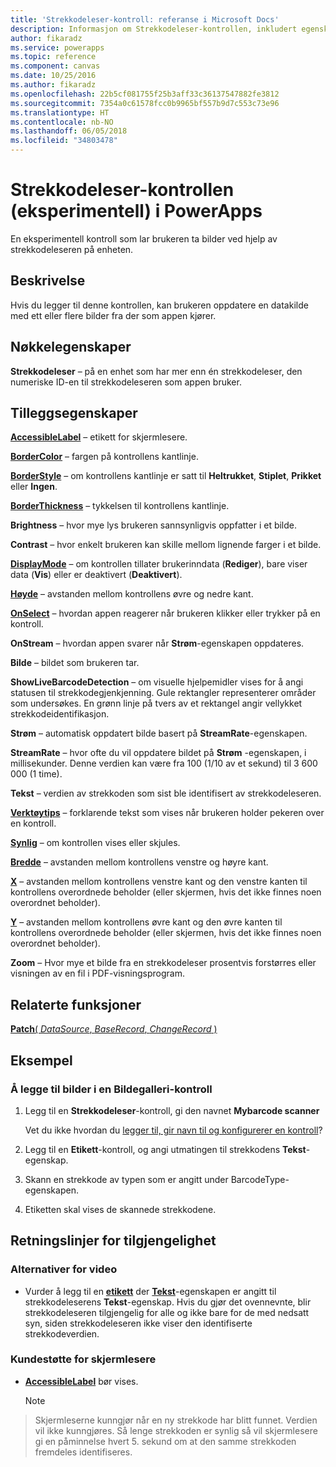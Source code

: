 ```yaml
---
title: 'Strekkodeleser-kontroll: referanse i Microsoft Docs'
description: Informasjon om Strekkodeleser-kontrollen, inkludert egenskaper og eksempler
author: fikaradz
ms.service: powerapps
ms.topic: reference
ms.component: canvas
ms.date: 10/25/2016
ms.author: fikaradz
ms.openlocfilehash: 22b5cf081755f25b3aff33c36137547882fe3812
ms.sourcegitcommit: 7354a0c61578fcc0b9965bf557b9d7c553c73e96
ms.translationtype: HT
ms.contentlocale: nb-NO
ms.lasthandoff: 06/05/2018
ms.locfileid: "34803478"
---
```

# <a name="barcode-scanner-control-experimental-in-powerapps"></a>Strekkodeleser-kontrollen (eksperimentell) i PowerApps
En eksperimentell kontroll som lar brukeren ta bilder ved hjelp av strekkodeleseren på enheten.

## <a name="description"></a>Beskrivelse
Hvis du legger til denne kontrollen, kan brukeren oppdatere en datakilde med ett eller flere bilder fra der som appen kjører.

## <a name="key-properties"></a>Nøkkelegenskaper
**Strekkodeleser** – på en enhet som har mer enn én strekkodeleser, den numeriske ID-en til strekkodeleseren som appen bruker.

## <a name="additional-properties"></a>Tilleggsegenskaper
**[AccessibleLabel](properties-accessibility.md)** – etikett for skjermlesere.

**[BorderColor](properties-color-border.md)** – fargen på kontrollens kantlinje.

**[BorderStyle](properties-color-border.md)** – om kontrollens kantlinje er satt til **Heltrukket**, **Stiplet**, **Prikket** eller **Ingen**.

**[BorderThickness](properties-color-border.md)** – tykkelsen til kontrollens kantlinje.

**Brightness** – hvor mye lys brukeren sannsynligvis oppfatter i et bilde.

**Contrast** – hvor enkelt brukeren kan skille mellom lignende farger i et bilde.

**[DisplayMode](properties-core.md)** – om kontrollen tillater brukerinndata (**Rediger**), bare viser data (**Vis**) eller er deaktivert (**Deaktivert**).

**[Høyde](properties-size-location.md)** – avstanden mellom kontrollens øvre og nedre kant.

**[OnSelect](properties-core.md)** – hvordan appen reagerer når brukeren klikker eller trykker på en kontroll.

**OnStream** – hvordan appen svarer når **Strøm**-egenskapen oppdateres.

**Bilde** – bildet som brukeren tar.

**ShowLiveBarcodeDetection** – om visuelle hjelpemidler vises for å angi statusen til strekkodegjenkjenning. Gule rektangler representerer områder som undersøkes. En grønn linje på tvers av et rektangel angir vellykket strekkodeidentifikasjon.

**Strøm** – automatisk oppdatert bilde basert på **StreamRate**-egenskapen.

**StreamRate** – hvor ofte du vil oppdatere bildet på **Strøm** -egenskapen, i millisekunder.  Denne verdien kan være fra 100 (1/10 av et sekund) til 3 600 000 (1 time).

**Tekst** – verdien av strekkoden som sist ble identifisert av strekkodeleseren.

**[Verktøytips](properties-core.md)** – forklarende tekst som vises når brukeren holder pekeren over en kontroll.

**[Synlig](properties-core.md)** – om kontrollen vises eller skjules.

**[Bredde](properties-size-location.md)** – avstanden mellom kontrollens venstre og høyre kant.

**[X](properties-size-location.md)** – avstanden mellom kontrollens venstre kant og den venstre kanten til kontrollens overordnede beholder (eller skjermen, hvis det ikke finnes noen overordnet beholder).

**[Y](properties-size-location.md)** – avstanden mellom kontrollens øvre kant og den øvre kanten til kontrollens overordnede beholder (eller skjermen, hvis det ikke finnes noen overordnet beholder).

**Zoom** – Hvor mye et bilde fra en strekkodeleser prosentvis forstørres eller visningen av en fil i PDF-visningsprogram.

## <a name="related-functions"></a>Relaterte funksjoner
[**Patch**( *DataSource*, *BaseRecord*, *ChangeRecord* )](../functions/function-patch.md)

## <a name="example"></a>Eksempel
### <a name="add-photos-to-an-image-gallery-control"></a>Å legge til bilder i en Bildegalleri-kontroll
1. Legg til en **Strekkodeleser**-kontroll, gi den navnet **Mybarcode scanner**

    Vet du ikke hvordan du [legger til, gir navn til og konfigurerer en kontroll](../add-configure-controls.md)?
2. Legg til en **Etikett**-kontroll, og angi utmatingen til strekkodens **Tekst**-egenskap.  
3. Skann en strekkode av typen som er angitt under BarcodeType-egenskapen.
4. Etiketten skal vises de skannede strekkodene.


## <a name="accessibility-guidelines"></a>Retningslinjer for tilgjengelighet
### <a name="video-alternatives"></a>Alternativer for video
* Vurder å legg til en **[etikett](control-text-box.md)** der **[Tekst](properties-core.md)**-egenskapen er angitt til strekkodeleserens **Tekst**-egenskap. Hvis du gjør det ovennevnte, blir strekkodeleseren tilgjengelig for alle og ikke bare for de med nedsatt syn, siden strekkodeleseren ikke viser den identifiserte strekkodeverdien.

### <a name="screen-reader-support"></a>Kundestøtte for skjermlesere
* **[AccessibleLabel](properties-accessibility.md)** bør vises.

    > [!NOTE]
> Skjermleserne kunngjør når en ny strekkode har blitt funnet. Verdien vil ikke kunngjøres. Så lenge strekkoden er synlig så vil skjermlesere gi en påminnelse hvert 5. sekund om at den samme strekkoden fremdeles identifiseres.
